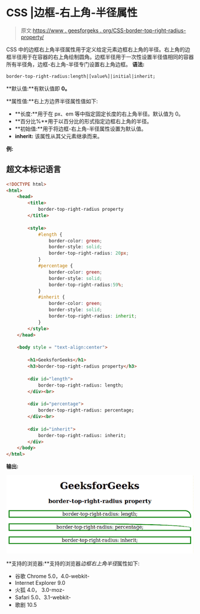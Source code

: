 # CSS |边框-右上角-半径属性

> 原文:[https://www . geesforgeks . org/CSS-border-top-right-radius-property/](https://www.geeksforgeeks.org/css-border-top-right-radius-property/)

CSS 中的边框右上角半径属性用于定义给定元素边框右上角的半径。右上角的边框半径用于在容器的右上角绘制圆角。边框半径用于一次性设置半径值相同的容器所有半径角，边框-右上角-半径专门设置右上角边框。
**语法:**

```html
border-top-right-radius:length|[value%]|initial|inherit;
```

**默认值:**有默认值即 **0。**

**属性值:**右上方边界半径属性值如下:

*   **长度:**用于在 px、em 等中指定固定长度的右上角半径。默认值为 0。
*   **百分比%**用于以百分比的形式指定边框右上角的半径。
*   **初始值:**用于将边框-右上角-半径属性设置为默认值。
*   **inherit:** 该属性从其父元素继承而来。

**例:**

## 超文本标记语言

```html
<!DOCTYPE html>
<html>
    <head>
        <title>
            border-top-right-radius property
        </title>

        <style>
            #length {
                border-color: green;
                border-style: solid;
                border-top-right-radius: 20px;
            }
            #percentage {
                border-color: green;
                border-style: solid;
                border-top-right-radius:59%;
            }
            #inherit {
                border-color: green;
                border-style: solid;
                border-top-right-radius: inherit;
            }
        </style>
    </head>

    <body style = "text-align:center">

        <h1>GeeksforGeeks</h1>
        <h3>border-top-right-radius property</h3>

        <div id="length">
            border-top-right-radius: length;
        </div><br>

        <div id="percentage">
            border-top-right-radius: percentage;
        </div><br>

        <div id="inherit">
            border-top-right-radius: inherit;
        </div>
    </body>
</html>                    
```

**输出:**

![](img/2a0614d1c9564879c5d4c4d0e1775ad3.png)

**支持的浏览器:**支持的浏览器*边框右上角半径*属性如下:

*   谷歌 Chrome 5.0，4.0-webkit-
*   Internet Explorer 9.0
*   火狐 4.0， 3.0-moz-
*   Safari 5.0、3.1-webkit-
*   歌剧 10.5
